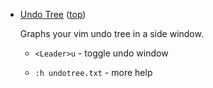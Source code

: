 
*   <a name=undotree>[Undo Tree](https://github.com/mbbill/undotree) ([top](#top))

    Graphs your vim undo tree in a side window.

    * `<Leader>u` - toggle undo window

    * `:h undotree.txt` - more help
